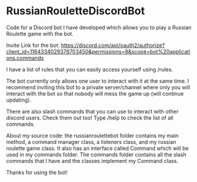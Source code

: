 # RussianRouletteDiscordBot
Code for a Discord bot I have developed which allows you to play a Russian Roulette game with the bot.

Invite Link for the bot: https://discord.com/api/oauth2/authorize?client_id=1164334029378703450&permissions=8&scope=bot%20applications.commands

I have a list of rules that you can easily access yourself using /rules.

The bot currently only allows one user to interact with it at the same time. I recommend inviting this bot to a private server/channel where only you will interact with the bot so that nobody will mess the game up (will continue updating).

There are also slash commands that you can use to interact with other discord users. Check them out too! Type /help to check the list of all commands.

About my source code: the russianroulettebot folder contains my main method, a command manager class, a listeners class, and my russian roulette game class. It also has an interface called Command which will be used in my commands folder. The commands folder contains all the slash commands that I have and the classes implement my Command class.

Thanks for using the bot!
